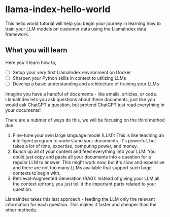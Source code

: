 # llama-index-hello-world
This hello world tutorial will help you begin your journey in learning how to train your LLM models on customer data using the LlamaIndex data framework.

## What you will learn
Here you'll learn how to,
- [ ] Setup your very first LlamaIndex environment on Docker
- [ ] Sharpen your Python skills in context to utilizing LLMs
- [ ] Develop a basic understanding and architecture of training your LLMs

Imagine you have a handful of documents - like emails, articles, or code. LlamaIndex lets you ask questions about these documents, just like you would ask ChatGPT a question, but pretend ChatGPT just read everything in your documents!

There are a nubmer of ways do this, we will be focusing on the third method due 

1. Fine-tune your own large language model (LLM): This is like teaching an intelligent program to understand your documents. It's powerful, but takes a lot of time, expertise, computing power, and money.
2. Bunch up all of your content and feed everything into your LLM: You could just copy and paste all your documents into a question for a regular LLM to answer. This might work now, but it's slow and expensive and there are not too many LLMs available that support such large contexts to begin with.
3. Retrieval-Augmented Generation (RAG): Instead of giving your LLM all the context upfront, you just tell it the important parts related to your question.

LlamaIndex takes this last approach - feeding the LLM only the relevant information for each question. This makes it faster and cheaper than the other methods.